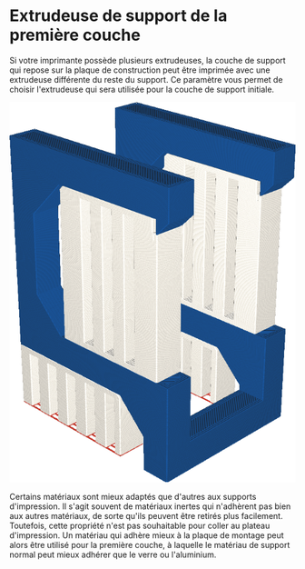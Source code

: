 Extrudeuse de support de la première couche
====
Si votre imprimante possède plusieurs extrudeuses, la couche de support qui repose sur la plaque de construction peut être imprimée avec une extrudeuse différente du reste du support. Ce paramètre vous permet de choisir l'extrudeuse qui sera utilisée pour la couche de support initiale.

![La couche initiale du support est imprimée en rouge, mais le reste en blanc](../../../articles/images/support_extruder_nr_layer_0.png)

Certains matériaux sont mieux adaptés que d'autres aux supports d'impression. Il s'agit souvent de matériaux inertes qui n'adhèrent pas bien aux autres matériaux, de sorte qu'ils peuvent être retirés plus facilement. Toutefois, cette propriété n'est pas souhaitable pour coller au plateau d'impression. Un matériau qui adhère mieux à la plaque de montage peut alors être utilisé pour la première couche, à laquelle le matériau de support normal peut mieux adhérer que le verre ou l'aluminium.
